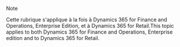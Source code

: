 > [!NOTE]
> <span data-ttu-id="08772-101">Cette rubrique s'applique à la fois à Dynamics 365 for Finance and Operations, Enterprise Edition, et à Dynamics 365 for Retail.</span><span class="sxs-lookup"><span data-stu-id="08772-101">This topic applies to both Dynamics 365 for Finance and Operations, Enterprise edition and to Dynamics 365 for Retail.</span></span> 